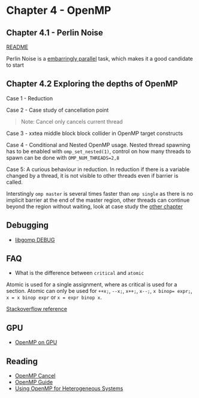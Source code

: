 # Chapter 4 - OpenMP

## Chapter 4.1 - Perlin Noise

[README](./4.1/README.md)

Perlin Noise is a [embarringly parallel](https://en.wikipedia.org/wiki/Embarrassingly_parallel) task, which makes it a good candidate to start

## Chapter 4.2 Exploring the depths of OpenMP

Case 1 - Reduction

Case 2 - Case study of cancellation point

> Note: Cancel only cancels current thread

Case 3 - xxtea middle block block collider in OpenMP target constructs

Case 4 - Conditional and Nested OpenMP usage. Nested thread spawning has to be enabled with `omp_set_nested(1)`, control on how many threads to spawn can be done with `OMP_NUM_THREADS=2,8`

Case 5: A curious behaviour in reduction. In reduction if there is a variable changed by a thread, it is not visible to other threads even if barrier is called.


Interstingly `omp master` is several times faster than `omp single` as there is no implicit barrier at the end of the master region, other threads can continue beyond the region without waiting, look at case study the [other chapter](../chapter-acceleration/openacc/sandpile/README.md)

## Debugging

- [libgomp DEBUG](https://gcc.gnu.org/onlinedocs/libgomp/GOMP_005fDEBUG.html)

## FAQ

- What is the difference between `critical` and `atomic`

Atomic is used for a single assignment, where as critical is used for a section.
Atomic can only be used for `++x;`, `--x;`, `x++;`, `x--;`, `x binop= expr;`, `x = x binop expr` or `x = expr binop x`.

[Stackoverflow reference](https://stackoverflow.com/questions/7798010/what-is-the-difference-between-atomic-and-critical-in-openmp)

## GPU

- [OpenMP on GPU](https://on-demand.gputechconf.com/gtc/2018/presentation/s8344-openmp-on-gpus-first-experiences-and-best-practices.pdf)

## Reading

- [OpenMP Cancel](http://jakascorner.com/blog/2016/08/omp-cancel.html)
- [OpenMP Guide](https://bisqwit.iki.fi/story/howto/openmp/#Abstract)
- [Using OpenMP for Heterogeneous Systems](https://www.nas.nasa.gov/hecc/assets/pdf/training/OpenMP4.5_3-20-19.pdf)

